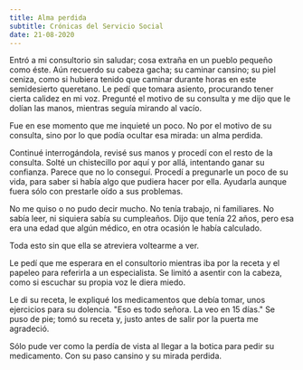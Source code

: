```yaml
---
title: Alma perdida
subtitle: Crónicas del Servicio Social
date: 21-08-2020
---
```


Entró a mi consultorio sin saludar; cosa extraña en un pueblo pequeño como éste. Aún recuerdo su cabeza gacha; su caminar cansino; su piel ceniza, como si hubiera tenido que caminar durante horas en este semidesierto queretano. Le pedí que tomara asiento, procurando tener cierta calidez en mi voz. Pregunté el motivo de su consulta y me dijo que le dolían las manos, mientras seguía mirando al vacío.

Fue en ese momento que me inquieté un poco. No por el motivo de su consulta, sino por lo que podía ocultar esa mirada: un alma perdida.

Continué interrogándola, revisé sus manos y procedí con el resto de la consulta. Solté un chistecillo por aquí y por allá, intentando ganar su confianza. Parece que no lo conseguí. Procedí a pregunarle un poco de su vida, para saber si había algo que pudiera hacer por ella. Ayudarla aunque fuera sólo con prestarle oído a sus problemas.

No me quiso o no pudo decir mucho. No tenía trabajo, ni familiares. No sabía leer, ni siquiera sabía su cumpleaños. Dijo que tenía 22 años, pero esa era una edad que algún médico, en otra ocasión le había calculado.

Toda esto sin que ella se atreviera voltearme a ver.

Le pedí que me esperara en el consultorio mientras iba por la receta y el papeleo para referirla a un especialista. Se limitó a asentir con la cabeza, como si escuchar su propia voz le diera miedo.

Le di su receta, le expliqué los medicamentos que debía tomar, unos ejercicios para su dolencia. "Eso es todo señora. La veo en 15 días." Se puso de pie; tomó su receta y, justo antes de salir por la puerta me agradeció.

Sólo pude ver como la perdía de vista al llegar a la botica para pedir su medicamento. Con su paso cansino y su mirada perdida.
